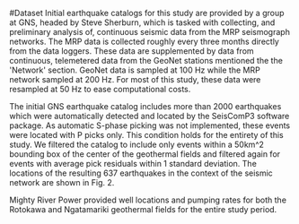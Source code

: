 #Dataset
Initial earthquake catalogs for this study are provided by a group at GNS, headed by Steve Sherburn, which is tasked with collecting, and preliminary analysis of, continuous seismic data from the MRP seismograph networks. The MRP data is collected roughly every three months directly from the data loggers. These data are supplemented by data from continuous, telemetered data from the GeoNet stations mentioned the the 'Network' section. GeoNet data is sampled at 100 Hz while the MRP network sampled at 200 Hz. For most of this study, these data were resampled at 50 Hz to ease computational costs.

The initial GNS earthquake catalog includes more than 2000 earthquakes which were automatically detected and located by the SeisComP3 software package. As automatic S-phase picking was not implemented, these events were located with P picks only. This condition holds for the entirety of this study. We filtered the catalog to include only events within a 50km^2 bounding box of the center of the geothermal fields and filtered again for events with average pick residuals within 1 standard deviation. The locations of the resulting 637 earthquakes in the context of the seismic network are shown in Fig. 2.

Mighty River Power provided well locations and pumping rates for both the Rotokawa and Ngatamariki geothermal fields for the entire study period.